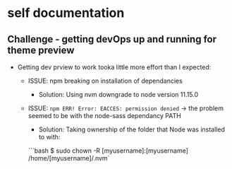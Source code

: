# self documentation

## Challenge - getting devOps up and running for theme preview

- Getting dev prview to work tooka little more effort than I expected:
  - ISSUE: npm breaking on installation of dependancies
    - Solution: Using nvm downgrade to node version 11.15.0
  - ISSUE: `npm ERR! Error: EACCES: permission denied` -> the problem seemed to be with the node-sass dependancy PATH
    - Solution:  Taking ownership of the folder that Node was installed to with:
  
    ```bash $ sudo chown -R [myusername]:[myusername] /home/[myusername]/.nvm`


